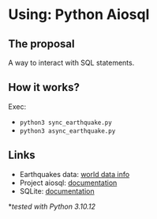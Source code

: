 # Using: Python Aiosql

## The proposal
A way to interact with SQL statements.

## How it works?
Exec:
- `python3 sync_earthquake.py`
- `python3 async_earthquake.py`

## Links
- Earthquakes data: [world data info](https://www.worlddata.info/america/usa/earthquakes.php)
- Project aiosql: [documentation](https://nackjicholson.github.io/aiosql/index.html)
- SQLite: [documentation](https://sqlite.org/)

*_tested with Python 3.10.12_